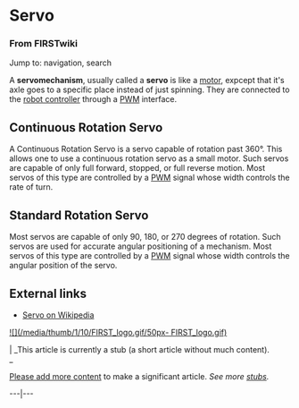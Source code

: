 

# Servo

### From FIRSTwiki

Jump to: navigation, search

A **servomechanism**, usually called a **servo** is like a
[motor](Motor "Motor" ), expcept that it's axle goes to a specific
place instead of just spinning. They are connected to the [robot
controller](Robot_controller "Robot controller" ) through a
[PWM](pwm) interface.


## Continuous Rotation Servo

A Continuous Rotation Servo is a servo capable of rotation past 360°. This
allows one to use a continuous rotation servo as a small motor. Such servos
are capable of only full forward, stopped, or full reverse motion. Most servos
of this type are controlled by a [PWM](pwm) signal whose
width controls the rate of turn.


## Standard Rotation Servo

Most servos are capable of only 90, 180, or 270 degrees of rotation. Such
servos are used for accurate angular positioning of a mechanism. Most servos
of this type are controlled by a [PWM](pwm) signal whose
width controls the angular position of the servo.


##  External links

  * [Servo on Wikipedia](http://en.wikipedia.org/wiki/Servomechanism "http://en.wikipedia.org/wiki/Servomechanism" )

[![](/media/thumb/1/10/FIRST_logo.gif/50px-
FIRST_logo.gif)](Image:FIRST_logo.gif "" )

|  _This article is currently a stub (a short article without much content).  
_

[Please add more
content](http://www.firstwiki.net/index.php?title=Servo&action=edit
"http://www.firstwiki.net/index.php?title=Servo&action=edit" ) to make a
significant article. _See more [stubs](Special:Shortpages
"Special:Shortpages" )._  
  
---|---  
  
